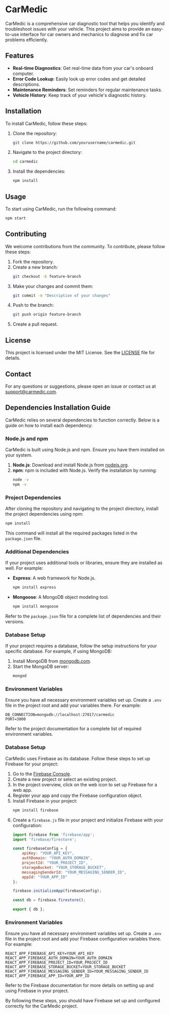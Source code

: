 # CarMedic

CarMedic is a comprehensive car diagnostic tool that helps you identify and troubleshoot issues with your vehicle. This project aims to provide an easy-to-use interface for car owners and mechanics to diagnose and fix car problems efficiently.

## Features

- **Real-time Diagnostics**: Get real-time data from your car's onboard computer.
- **Error Code Lookup**: Easily look up error codes and get detailed descriptions.
- **Maintenance Reminders**: Set reminders for regular maintenance tasks.
- **Vehicle History**: Keep track of your vehicle's diagnostic history.

## Installation

To install CarMedic, follow these steps:

1. Clone the repository:
    ```bash
    git clone https://github.com/yourusername/carmedic.git
    ```
2. Navigate to the project directory:
    ```bash
    cd carmedic
    ```
3. Install the dependencies:
    ```bash
    npm install
    ```

## Usage

To start using CarMedic, run the following command:
```bash
npm start
```

## Contributing

We welcome contributions from the community. To contribute, please follow these steps:

1. Fork the repository.
2. Create a new branch:
    ```bash
    git checkout -b feature-branch
    ```
3. Make your changes and commit them:
    ```bash
    git commit -m "Description of your changes"
    ```
4. Push to the branch:
    ```bash
    git push origin feature-branch
    ```
5. Create a pull request.

## License

This project is licensed under the MIT License. See the [LICENSE](LICENSE) file for details.

## Contact

For any questions or suggestions, please open an issue or contact us at support@carmedic.com.
## Dependencies Installation Guide

CarMedic relies on several dependencies to function correctly. Below is a guide on how to install each dependency:

### Node.js and npm

CarMedic is built using Node.js and npm. Ensure you have them installed on your system.

1. **Node.js**: Download and install Node.js from [nodejs.org](https://nodejs.org/).
2. **npm**: npm is included with Node.js. Verify the installation by running:
    ```bash
    node -v
    npm -v
    ```

### Project Dependencies

After cloning the repository and navigating to the project directory, install the project dependencies using npm:

```bash
npm install
```

This command will install all the required packages listed in the `package.json` file.

### Additional Dependencies

If your project uses additional tools or libraries, ensure they are installed as well. For example:

- **Express**: A web framework for Node.js.
    ```bash
    npm install express
    ```
- **Mongoose**: A MongoDB object modeling tool.
    ```bash
    npm install mongoose
    ```

Refer to the `package.json` file for a complete list of dependencies and their versions.

### Database Setup

If your project requires a database, follow the setup instructions for your specific database. For example, if using MongoDB:

1. Install MongoDB from [mongodb.com](https://www.mongodb.com/).
2. Start the MongoDB server:
    ```bash
    mongod
    ```

### Environment Variables

Ensure you have all necessary environment variables set up. Create a `.env` file in the project root and add your variables there. For example:

```
DB_CONNECTION=mongodb://localhost:27017/carmedic
PORT=3000
```

Refer to the project documentation for a complete list of required environment variables.

### Database Setup

CarMedic uses Firebase as its database. Follow these steps to set up Firebase for your project:

1. Go to the [Firebase Console](https://console.firebase.google.com/).
2. Create a new project or select an existing project.
3. In the project overview, click on the web icon to set up Firebase for a web app.
4. Register your app and copy the Firebase configuration object.
5. Install Firebase in your project:
    ```bash
    npm install firebase
    ```
6. Create a `firebase.js` file in your project and initialize Firebase with your configuration:
    ```javascript
    import firebase from 'firebase/app';
    import 'firebase/firestore';

    const firebaseConfig = {
        apiKey: "YOUR_API_KEY",
        authDomain: "YOUR_AUTH_DOMAIN",
        projectId: "YOUR_PROJECT_ID",
        storageBucket: "YOUR_STORAGE_BUCKET",
        messagingSenderId: "YOUR_MESSAGING_SENDER_ID",
        appId: "YOUR_APP_ID"
    };

    firebase.initializeApp(firebaseConfig);

    const db = firebase.firestore();

    export { db };
    ```

### Environment Variables

Ensure you have all necessary environment variables set up. Create a `.env` file in the project root and add your Firebase configuration variables there. For example:

```
REACT_APP_FIREBASE_API_KEY=YOUR_API_KEY
REACT_APP_FIREBASE_AUTH_DOMAIN=YOUR_AUTH_DOMAIN
REACT_APP_FIREBASE_PROJECT_ID=YOUR_PROJECT_ID
REACT_APP_FIREBASE_STORAGE_BUCKET=YOUR_STORAGE_BUCKET
REACT_APP_FIREBASE_MESSAGING_SENDER_ID=YOUR_MESSAGING_SENDER_ID
REACT_APP_FIREBASE_APP_ID=YOUR_APP_ID
```

Refer to the Firebase documentation for more details on setting up and using Firebase in your project.

By following these steps, you should have Firebase set up and configured correctly for the CarMedic project.
